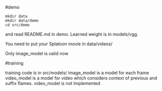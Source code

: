 #demo

```
mkdir data
mkdir data/demo
cd src/demo
```

and read README.md in demo.
Learned weight is in models/vgg.

You need to put your Splatoon movie in data/videos/

Only image_model is valid now

#training

training code is in src/models/
image_model is a model for each frame
video_model is a model for video which considers context of previous and suffix flames. video_model is not Implemented
